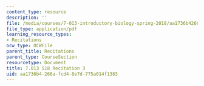 ```yaml
---
content_type: resource
description: ''
file: /media/courses/7-013-introductory-biology-spring-2018/aa1736b4266afcd48e7d775a014f1383_MIT7_013s18R3Q.pdf
file_type: application/pdf
learning_resource_types:
- Recitations
ocw_type: OCWFile
parent_title: Recitations
parent_type: CourseSection
resourcetype: Document
title: 7.013 S18 Recitation 3
uid: aa1736b4-266a-fcd4-8e7d-775a014f1383
---
```


